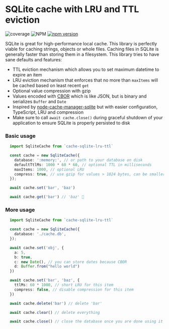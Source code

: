 # SQLite cache with LRU and TTL eviction

![coverage](https://img.shields.io/badge/coverage-97%25-green)
![NPM](https://img.shields.io/npm/l/cache-sqlite-lru-ttl)
[![npm version](https://badge.fury.io/js/cache-sqlite-lru-ttl.svg)](https://www.npmjs.com/package/cache-sqlite-lru-ttl)

SQLite is great for high-performance local cache. This library is perfectly viable for caching strings, objects or whole files. Caching files in SQLite is generally faster than storing them in a filesystem. This library tries to have sane defaults and features:

- TTL eviction mechanism which allows you to set maximum datetime to expire an item
- LRU eviction mechanism that enforces that no more than `maxItems` will be cached based on least recent `get`
- Optional value compression with gzip
- Values encoded with [CBOR](https://cbor.io/) which is like JSON, but is binary and serializes `Buffer` and `Date`
- Inspired by [node-cache-manager-sqlite](https://github.com/maxpert/node-cache-manager-sqlite) but with easier configuration, TypeScript, LRU and compression
- Make sure to call `await cache.close()` during graceful shutdown of your application to ensure SQLite is properly persisted to disk

### Basic usage

```typescript
  import SqliteCache from `cache-sqlite-lru-ttl`

  const cache = new SqliteCache({
    database: ':memory:', // or path to your database on disk
    defaultTtlMs: 1000 * 60 * 60, // optional TTL in milliseconds
    maxItems: 1000, // optional LRU
    compress: true, // use gzip for values > 1024 bytes, can be smaller, but slower
  });

  await cache.set('bar', 'baz')

  await cache.get('bar') // 'baz' 🎉
```

### More usage

```typescript
  import SqliteCache from `cache-sqlite-lru-ttl`

  const cache = new SqliteCache({
    database: './cache.db',
  });

  await cache.set('obj', {
    a: 5,
    b: true,
    c: new Date(), // you can store dates because CBOR
    d: Buffer.from("hello world")
  })

  await cache.set('bar', 'baz', {
    ttlMs: 60 * 1000, // short LRU for this item
    compress: false, // disable compression for this item
  })

  await cache.delete('bar') // delete 'bar'

  await cache.clear() // delete everything

  await cache.close() // close the database once you are done using it (usually during graceful shutdown of your application server)
```
